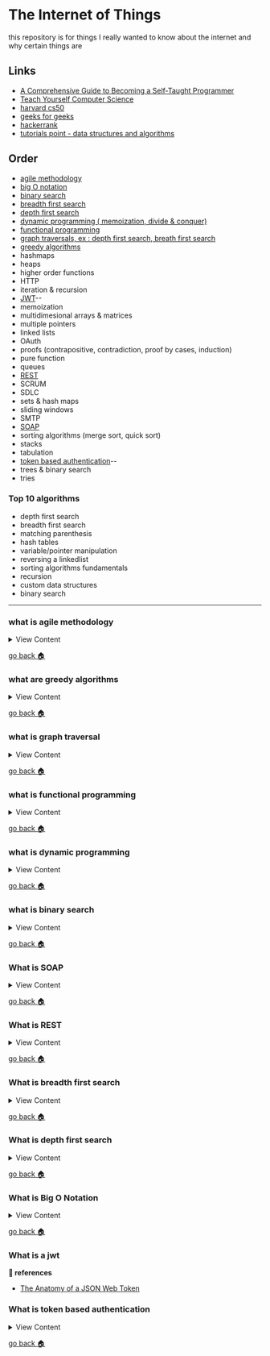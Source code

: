 # The Internet of Things

this repository is for things I really wanted to know about the internet
and why certain things are


## Links
- [A Comprehensive Guide to Becoming a Self-Taught Programmer](https://medium.com/better-programming/a-comprehensive-walkthrough-to-becoming-a-self-taught-programmer-and-computer-scientist-part-i-288541b19940)
- [Teach Yourself Computer Science](https://teachyourselfcs.com/)
- [harvard cs50](https://cs50.harvard.edu/college/2020/spring/syllabus/)
- [geeks for geeks](https://www.geeksforgeeks.org/data-structures/)
- [hackerrank](https://www.hackerrank.com/dashboard)
- [tutorials point - data structures and algorithms](https://www.tutorialspoint.com/data_structures_algorithms/index.htm)

## Order
- [agile methodology][agi-met]
- [big O notation][big-o]
- [binary search][bi-search]
- [breadth first search][bfs]
- [depth first search][dfs]
- [dynamic programming ( memoization, divide & conquer)][dyn-pro]
- [functional programming][fun-pro]
- [graph traversals, ex : depth first search, breath first search][gra-tra]
- [greedy algorithms][gre-alg]
- hashmaps
- heaps
- higher order functions
- HTTP
- iteration & recursion
- [JWT][jwt-auth]--
- memoization
- multidimesional arrays & matrices
- multiple pointers
- linked lists
- OAuth
- proofs (contrapositive, contradiction, proof by cases, induction)
- pure function
- queues
- [REST][rest]
- SCRUM
- SDLC
- sets & hash maps
- sliding windows
- SMTP
- [SOAP][soap]
- sorting algorithms (merge sort, quick sort)
- stacks
- tabulation
- [token based authentication][token-auth]--
- trees & binary search
- tries


### Top 10 algorithms
- depth first search
- breadth first search
- matching parenthesis
- hash tables
- variable/pointer manipulation
- reversing a linkedlist
- sorting algorithms fundamentals
- recursion
- custom data structures
- binary search

[agi-met]:#what-is-agile-methodology
[gre-alg]:#what-are-greedy-alogrithms
[gra-tra]:#what-is-graph-traversal
[fun-pro]:#what-is-functional-programming
[dyn-pro]:#what-is-dynamic-programming
[bi-search]:#what-is-binary-search
[soap]:#what-is-soap
[rest]:#what-is-rest
[bfs]:#what-is-breadth-first-search
[dfs]:#what-is-depth-first-search
[big-o]:#what-is-big-o-notation
[jwt-auth]:#what-is-a-jwt
[token-auth]:#what-is-token-based-authentication
[soap]:#what-is-soap
[home]:#the-internet-of-things

---

### what is agile methodology
<details>
<summary>
View Content
</summary>
**:link: references**

- [What is Agile: Understanding Agile Methodology and Its Types](https://www.simplilearn.com/tutorials/agile-scrum-tutorial/what-is-agile)

**Definition:** Agile is a process by which a team can manage a project by breaking it up into several stages and involving constant collaboration with stakeholders and continuous improvement and iteration at every stage. The Agile methodology begins with clients describing how the end product will be used and what problem it will solve. This clarifies the customer's expectations to the project team.

**My Definition:**

</details>

[go back :house:][home]

### what are greedy algorithms
<details>
<summary>
View Content
</summary>
**:link: references**

- [Greedy Algorithms](https://brilliant.org/wiki/greedy-algorithm/)

**Definition:** A greedy algorithm is a simple, intuitive algorithm that is used in optimization problems. The algorithm makes the optimal choice at each step as it attempts to find the overall optimal way to solve the entire problem.

**My Definition:**

</details>

[go back :house:][home]

### what is graph traversal
<details>
<summary>
View Content
</summary>
**:link: references**

- [Graph Traversal](http://btechsmartclass.com/data_structures/graph-traversal-dfs.html)

**Definition:** Graph traversal is a technique used for a searching vertex in a graph. The graph traversal is also used to decide the order of vertices is visited in the search process. A graph traversal finds the edges to be used in the search process without creating loops. That means using graph traversal we visit all the vertices of the graph without getting into looping path.

**My Definition:**

</details>

[go back :house:][home]

### what is functional programming
<details>
<summary>
View Content
</summary>
**:link: references**

- [Functional Programming - What Is It and Why Does It Matter?](https://www.keycdn.com/blog/functional-programming)

**Definition:** Functional programming (FP) is a programming paradigm for developing software using functions. Following the FP philosophy entails foregoing things like shared states, mutable data and side effects. Functional programming is a declarative paradigm because it relies on expressions and declarations rather than statements. Unlike procedures that depend on a local or global state, value outputs in FP depend only on the arguments passed to the function.

**My Definition:**

</details>

[go back :house:][home]

### what is dynamic programming
<details>
<summary>
View Content
</summary>
**:link: references**

- [What Is Dynamic Programming and Why Is It So Important?](https://medium.com/better-programming/dynamic-programming-series-1-what-is-it-and-why-is-it-so-important-64675b9f6049)
- [What is Dynamic Programming? Memoization and Tabulation](https://jarednielsen.com/dynamic-programming-memoization-tabulation/)

**Definition:**  is a technique of breaking down a problem into subproblems, solving these subproblems once, and storing their solutions. 

**My Definition:**

</details>

[go back :house:][home]

### what is binary search
<details>
<summary>
View Content
</summary>
**:link: references**

- [Binary search](https://www.khanacademy.org/computing/computer-science/algorithms/binary-search/a/binary-search)

**Definition:** Binary search is an efficient algorithm for finding an item from a sorted list of items. It works by repeatedly dividing in half the portion of the list that could contain the item, until you've narrowed down the possible locations to just one

**My Definition:**

</details>

[go back :house:][home]


### What is SOAP
<details>
<summary>
View Content
</summary>
**:link: references**

- [SOAP (Simple Object Access Protocol)](https://searchapparchitecture.techtarget.com/definition/SOAP-Simple-Object-Access-Protocol)
- [double octopus](https://doubleoctopus.com/security-wiki/protocol/simple-object-access-protocol/)

**Definition:** Simple Object Access Protocol (SOAP) is a client-server messaging protocol for exchanging structured data between web-services. SOAP uses XML for its message format and relies on standard application layer protocols, most often Hypertext Transfer Protocol (HTTP) or Simple Mail Transfer Protocol (SMTP), for message negotiation and transmission.

**My Definition:**

</details>

[go back :house:][home]


### What is REST
<details>
<summary>
View Content
</summary>
**:link: references**

- [What is REST?](https://www.codecademy.com/articles/what-is-rest)

**Definition:** REST, or REpresentational State Transfer, is an architectural style for providing standards between computer systems on the web, making it easier for systems to communicate with each other. REST-compliant systems, often called RESTful systems, are characterized by how they are stateless and separate the concerns of client and server. We will go into what these terms mean and why they are beneficial characteristics for services on the Web.

**My Definition:**

</details>

[go back :house:][home]

### What is breadth first search
<details>
<summary>
View Content
</summary>
**:link: references**

- [Breadth First Search (BFS) Algorithm with EXAMPLE](https://www.guru99.com/breadth-first-search-bfs-graph-example.html)

**Definition:** The algorithm efficiently visits and marks all the key nodes in a graph in an accurate breadthwise fashion. This algorithm selects a single node (initial or source point) in a graph and then visits all the nodes adjacent to the selected node. Remember, BFS accesses these nodes one by one.

**My Definition:**

</details>

[go back :house:][home]

### What is depth first search
<details>
<summary>
View Content
</summary>
**:link: references**

- [Data Structure - Depth First Traversal](https://www.tutorialspoint.com/data_structures_algorithms/depth_first_traversal.htm)
- [Depth First Search Algorithm | Graph Theory](https://www.youtube.com/watch?v=7fujbpJ0LB4)
- [Depth First Search Algorithm: What it is and How it Works](https://edgy.app/depth-first-search-algorithm-what-it-is-and-how-it-works)

**Definition:** Depth First Search (DFS) algorithm traverses a graph in a depthward motion and uses a stack to remember to get the next vertex to start a search, when a dead end occurs in any iteration.

**Definition 2:** a DFS algorithm traverses a tree or graph from the parent vertex down to its children and grandchildren vertices in a single path until it reaches a dead end.

**My Definition:**

</details>

[go back :house:][home]

### What is Big O Notation
<details>
<summary>
View Content
</summary>
**:link: references**

- [Big O Notations](https://www.youtube.com/watch?v=V6mKVRU1evU)
- [Introduction to Big O Notation and Time Complexity (Data Structures & Algorithms #7)](https://www.youtube.com/watch?v=D6xkbGLQesk&t=1878s)
- [Big O notation: definition and examples](https://yourbasic.org/algorithms/big-o-notation-explained/)
- [Algorithms for dummies (Part 1): Big-O Notation and Sorting](https://adrianmejia.com/algorithms-for-dummies-part-1-sorting/)

**My Definition:** It is an algorithm that is supposed to predict how long it will take to finish running
some code

</details>

[go back :house:][home]


### What is a jwt
**:link: references**

- [The Anatomy of a JSON Web Token](https://scotch.io/tutorials/the-anatomy-of-a-json-web-token)

### What is token based authentication
<details>
<summary>
View Content
</summary>
**:link: references**

- [The Ins and Outs of Token Based Authentication](https://scotch.io/tutorials/the-ins-and-outs-of-token-based-authentication#)

</details>

[go back :house:][home]


